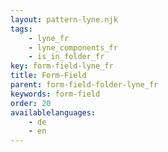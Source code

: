 ```yaml
---
layout: pattern-lyne.njk
tags: 
    - lyne_fr
    - lyne_components_fr
    - is_in_folder_fr
key: form-field-lyne_fr
title: Form-Field
parent: form-field-folder-lyne_fr
keywords: form-field
order: 20
availablelanguages: 
    - de
    - en
---
```


